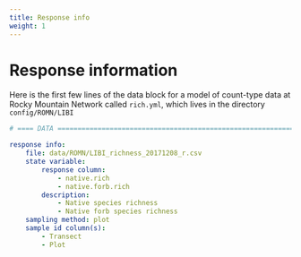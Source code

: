 ```yaml
---
title: Response info
weight: 1
---
```


# Response information

Here is the first few lines of the data block for a model of count-type data at Rocky Mountain Network called `rich.yml`, which lives in the directory `config/ROMN/LIBI`

```YAML
# ==== DATA ===================================================================

response info:
    file: data/ROMN/LIBI_richness_20171208_r.csv
    state variable:
        response column:
            - native.rich
            - native.forb.rich
        description:
            - Native species richness
            - Native forb species richness
    sampling method: plot
    sample id column(s):
        - Transect
        - Plot
```